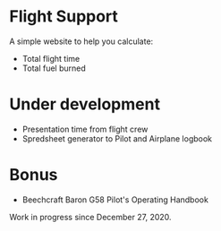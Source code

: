# Flight Support

A simple website to help you calculate:
- Total flight time
- Total fuel burned

# Under development

- Presentation time from flight crew
- Spredsheet generator to Pilot and Airplane logbook

# Bonus

- Beechcraft Baron G58 Pilot's Operating Handbook

Work in progress since December 27, 2020.
